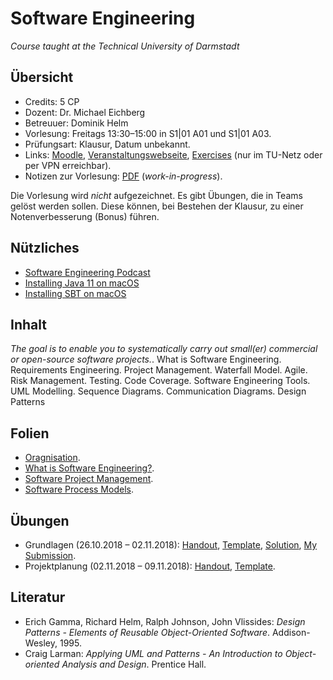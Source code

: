 # Software Engineering

*Course taught at the Technical University of Darmstadt*

## Übersicht

*   Credits: 5 CP
*   Dozent: Dr. Michael Eichberg
*   Betreuuer: Dominik Helm
*   Vorlesung: Freitags 13:30–15:00 in S1|01 A01 und S1|01 A03.
*   Prüfungsart: Klausur, Datum unbekannt.
*   Links: [Moodle](https://moodle.informatik.tu-darmstadt.de/course/view.php?id=446), [Veranstaltungswebseite](http://stg-tud.github.io/eise/), [Exercises](https://submission.st.informatik.tu-darmstadt.de/course/se18) (nur im TU-Netz oder per VPN erreichbar).
*   Notizen zur Vorlesung: [PDF](notizen.pdf) (*work-in-progress*).

Die Vorlesung wird *nicht* aufgezeichnet. Es gibt Übungen, die in Teams gelöst werden sollen. Diese können, bei Bestehen der Klausur, zu einer Notenverbesserung (Bonus) führen. 

## Nützliches

*   [Software Engineering Podcast](https://se-radio.net/)
*   [Installing Java 11 on macOS](https://asciinema.org/a/qEsQtmzyRzv0k0ZVbhT5Q5Kdd?speed=3)
*   [Installing SBT on macOS](https://asciinema.org/a/SNTEQhyClokbZUUbZ7XaC1miG?speed=3)

## Inhalt

*The goal is to enable you to systematically carry out small(er) commercial or open-source software projects.*. What is Software Engineering. Requirements Engineering. Project Management. Waterfall Model. Agile. Risk Management. Testing. Code Coverage. Software Engineering Tools. UML Modelling. Sequence Diagrams. Communication Diagrams. Design Patterns

## Folien

*   [Oragnisation](http://stg-tud.github.io/eise/WS18-SE-01-Organization.pdf).
*   [What is Software Engineering?](http://stg-tud.github.io/eise/WS18-SE-02-What_is_Software_Engineering.pdf).
*   [Software Project Management](http://stg-tud.github.io/eise/WS18-SE-03-Software_Project_Management.pdf).
*   [Software Process Models](http://stg-tud.github.io/eise/WS18-SE-04-Software_Process_Models.pdf).

## Übungen

*   Grundlagen (26.10.2018 – 02.11.2018): [Handout](https://submission.st.informatik.tu-darmstadt.de/course/se18/handouts/1), [Template](https://submission.st.informatik.tu-darmstadt.de/course/se18/templates/1), [Solution](https://submission.st.informatik.tu-darmstadt.de/course/se18/solution/1), [My Submission](exercises/ex01).
*   Projektplanung (02.11.2018 – 09.11.2018): [Handout](https://submission.st.informatik.tu-darmstadt.de/course/se18/handouts/2), [Template](https://submission.st.informatik.tu-darmstadt.de/course/se18/templates/2).

## Literatur

*   Erich Gamma, Richard Helm, Ralph Johnson, John Vlissides: *Design Patterns - Elements of Reusable Object-Oriented Software*. Addison-Wesley, 1995. 
*   Craig Larman: *Applying UML and Patterns - An Introduction to Object-oriented Analysis and Design*. Prentice Hall.
